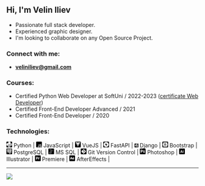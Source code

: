 [//]: # (<img src="./logos/github-newheader2.png" alt="Python">)

## Hi, I'm Velin Iliev

- Passionate full stack developer.
- Experienced graphic designer.
- I'm looking to collaborate on any Open Source Project.

### Connect with me:

- **veliniliev@gmail.com**

### Courses:

[//]: # (- Currently, studying Python Full Stack Developer at SoftUni ... [see my progress])
- Certified Python Web Developer at SoftUni / 2022-2023 ([certificate Web Developer])
- Certified Front-End Developer Advanced / 2021
- Certified Front-End Developer / 2020

### Technologies:
<p>
    <img src="./logos/Python-logo-notext.svg" alt="Python" width="15" height="15">
    <span>Python</span> | 
    <img src="./logos/Javascript_badge.svg" alt="JavaScript" width="15" height="15">
    <span>JavaScript</span> |
    <img src="./logos/vuejs.svg" alt="VueJs" width="15" height="15">
    <span>VueJS</span> |
    <img src="./logos/fastapi.svg" alt="FastAPI" width="15" height="15">
    <span>FastAPI</span> |
    <img src="./logos/django.svg" alt="Django" width="10" height="10">
    <span>Django</span> |
    <img src="./logos/bootstrap.svg" alt="Bootstrap" width="15" height="15">
    <span>Bootstrap</span> |
    <img src="./logos/Postgresql.svg" alt="PostgreSQL" width="15" height="15">
    <span>PostgreSQL</span> |
    <img src="./logos/mssql.svg" alt="MSSQL" width="15" height="15">
    <span>MS SQL</span> |
    <img src="./logos/git.svg" alt="Git Version Control" width="15" height="15">
    <span>Git Version Control</span> |
    <img src="./logos/photoshop.svg" alt="Photoshop" width="15" height="15">
    <span>Photoshop</span> |
    <img src="./logos/illustrator.svg" alt="Illustrator" width="15" height="15">
    <span>Illustrator</span> |
    <img src="./logos/premiere.svg" alt="Premiere" width="15" height="15">
    <span>Premiere</span> |
    <img src="./logos/afterEffects.svg" alt="AfterEffects" width="15" height="15">
    <span>AfterEffects</span> |
</p>

<hr>

<img height="160" src="https://github-readme-stats-git-masterrstaa-rickstaa.vercel.app/api/top-langs/?username=VelinIliev&layout=compact&text_color=FFFFFF&bg_color=09131B&hide_border=true" />

[see my progress]:https://github.com/VelinIliev/SoftUni-Python-Full-Stack-Developer-progress

[certificate Web Developer]: https://softuni.bg/certificates/details/191128/8aab45c5